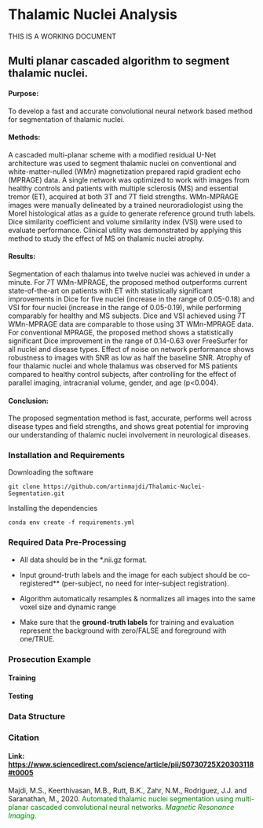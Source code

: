 Thalamic Nuclei Analysis
=====================================
THIS IS A WORKING DOCUMENT

## Multi planar cascaded algorithm to segment thalamic nuclei.



#### Purpose: 
To develop a fast and accurate convolutional neural network based method for segmentation of thalamic nuclei.

#### Methods: 
A cascaded multi-planar scheme with a modified residual U-Net architecture was used to segment thalamic nuclei on conventional and white-matter-nulled (WMn) magnetization prepared rapid gradient echo (MPRAGE) data. A single network was optimized to work with images from healthy controls and patients with multiple sclerosis (MS) and essential tremor (ET), acquired at both 3T and 7T field strengths. WMn-MPRAGE images were manually delineated by a trained neuroradiologist using the Morel histological atlas as a guide to generate reference ground truth labels. Dice similarity coefficient and volume similarity index (VSI) were used to evaluate performance. Clinical utility was demonstrated by applying this method to study the effect of MS on thalamic nuclei atrophy. 

#### Results: 
Segmentation of each thalamus into twelve nuclei was achieved in under a minute. For 7T WMn-MPRAGE, the proposed method outperforms current state-of-the-art on patients with ET with statistically significant improvements in Dice for five nuclei (increase in the range of 0.05-0.18) and VSI for four nuclei (increase in the range of 0.05-0.19), while performing comparably for healthy and MS subjects. Dice and VSI achieved using 7T WMn-MPRAGE data are comparable to those using 3T WMn-MPRAGE data. For conventional MPRAGE, the proposed method shows a statistically significant Dice improvement in the range of 0.14-0.63 over FreeSurfer for all nuclei and disease types. Effect of noise on network performance shows robustness to images with SNR as low as half the baseline SNR.  Atrophy of four thalamic nuclei and whole thalamus was observed for MS patients compared to healthy control subjects, after controlling for the effect of parallel imaging, intracranial volume, gender, and age (p<0.004).

#### Conclusion: 
The proposed segmentation method is fast, accurate, performs well across disease types and field strengths, and shows great potential for improving our understanding of thalamic nuclei involvement in neurological diseases. 


### Installation and Requirements

Downloading the software
```
git clone https://github.com/artinmajdi/Thalamic-Nuclei-Segmentation.git
```

Installing the dependencies
```
conda env create -f requirements.yml
```

### Required Data Pre-Processing

* All data should be in the *.nii.gz format.

* Input ground-truth labels and the image for each subject should be co-registered** (per-subject, no need for inter-subject registration). 

* Algorithm automatically resamples & normalizes all images into the same voxel size and dynamic range

* Make sure that the **ground-truth labels** for training and evaluation represent the background with zero/FALSE and foreground with one/TRUE.

### Prosecution Example
#### Training 

#### Testing

### Data Structure

### Citation
#### Link: <https://www.sciencedirect.com/science/article/pii/S0730725X20303118#t0005>

Majdi, M.S., Keerthivasan, M.B., Rutt, B.K., Zahr, N.M., Rodriguez, J.J. and Saranathan, M., 2020. 
<span style="color: green">  Automated thalamic nuclei segmentation using multi-planar cascaded convolutional neural networks. *Magnetic Resonance Imaging*.
